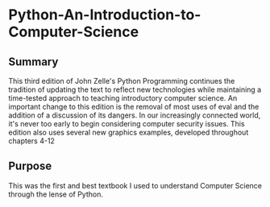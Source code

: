 # Python-An-Introduction-to-Computer-Science

## Summary
This third edition of John Zelle's Python Programming continues the tradition of updating the text to reflect new technologies while maintaining a time-tested approach to teaching introductory computer science. An important change to this edition is the removal of most uses of eval and the addition of a discussion of its dangers. In our increasingly connected world, it's never too early to begin considering computer security issues. This edition also uses several new graphics examples, developed throughout chapters 4-12

## Purpose
This was the first and best textbook I used to understand Computer Science through the lense of Python.
